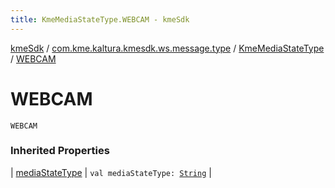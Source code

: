 ```yaml
---
title: KmeMediaStateType.WEBCAM - kmeSdk
---
```


[kmeSdk](../../index.html) / [com.kme.kaltura.kmesdk.ws.message.type](../index.html) / [KmeMediaStateType](index.html) / [WEBCAM](./-w-e-b-c-a-m.html)

# WEBCAM

`WEBCAM`

### Inherited Properties

| [mediaStateType](media-state-type.html) | `val mediaStateType: `[`String`](https://kotlinlang.org/api/latest/jvm/stdlib/kotlin/-string/index.html) |

